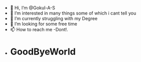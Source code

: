 - 👋 Hi, I’m @Gokul-A-S
- 👀 I’m interested in many things some of which i cant tell you
- 🌱 I’m currently struggling with my Degree
- 💞️ I’m looking for some free time
- 📫 How to reach me -Dont!.
-  # GoodByeWorld
<!---
Gokul-A-S/Gokul-A-S is a ✨ special ✨ repository because its `README.md` (this file) appears on your GitHub profile.
You can click the Preview link to take a look at your changes.
--->
